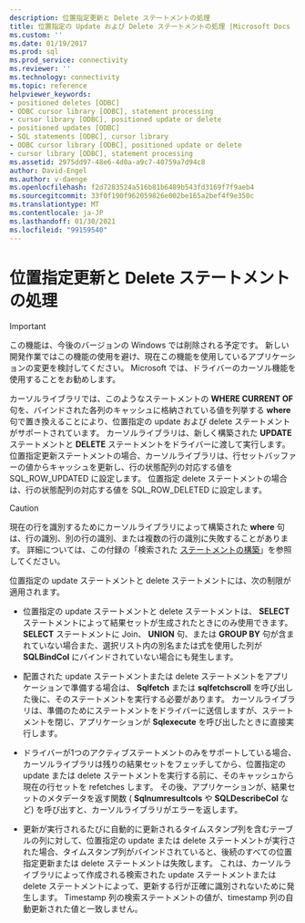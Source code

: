 ```yaml
---
description: 位置指定更新と Delete ステートメントの処理
title: 位置指定の Update および Delete ステートメントの処理 |Microsoft Docs
ms.custom: ''
ms.date: 01/19/2017
ms.prod: sql
ms.prod_service: connectivity
ms.reviewer: ''
ms.technology: connectivity
ms.topic: reference
helpviewer_keywords:
- positioned deletes [ODBC]
- ODBC cursor library [ODBC], statement processing
- cursor library [ODBC], positioned update or delete
- positioned updates [ODBC]
- SQL statements [ODBC], cursor library
- ODBC cursor library [ODBC], positioned update or delete
- cursor library [ODBC], statement processing
ms.assetid: 2975dd97-48e6-4d0a-a9c7-40759a7d94c8
author: David-Engel
ms.author: v-daenge
ms.openlocfilehash: f2d7283524a516b81b6489b543fd3169f7f9aeb4
ms.sourcegitcommit: 33f0f190f962059826e002be165a2bef4f9e350c
ms.translationtype: MT
ms.contentlocale: ja-JP
ms.lasthandoff: 01/30/2021
ms.locfileid: "99159540"
---
```

# <a name="processing-positioned-update-and-delete-statements"></a>位置指定更新と Delete ステートメントの処理
> [!IMPORTANT]  
>  この機能は、今後のバージョンの Windows では削除される予定です。 新しい開発作業ではこの機能の使用を避け、現在この機能を使用しているアプリケーションの変更を検討してください。 Microsoft では、ドライバーのカーソル機能を使用することをお勧めします。  
  
 カーソルライブラリでは、このようなステートメントの **WHERE CURRENT OF** 句を、バインドされた各列のキャッシュに格納されている値を列挙する **where** 句で置き換えることにより、位置指定の update および delete ステートメントがサポートされています。 カーソルライブラリは、新しく構築された **UPDATE** ステートメントと **DELETE** ステートメントをドライバーに渡して実行します。 位置指定更新ステートメントの場合、カーソルライブラリは、行セットバッファーの値からキャッシュを更新し、行の状態配列の対応する値を SQL_ROW_UPDATED に設定します。 位置指定 delete ステートメントの場合は、行の状態配列の対応する値を SQL_ROW_DELETED に設定します。  
  
> [!CAUTION]  
>  現在の行を識別するためにカーソルライブラリによって構築された **where** 句は、行の識別、別の行の識別、または複数の行の識別に失敗することがあります。 詳細については、この付録の「検索された [ステートメントの構築](../../../odbc/reference/appendixes/constructing-searched-statements.md)」を参照してください。  
  
 位置指定の update ステートメントと delete ステートメントには、次の制限が適用されます。  
  
-   位置指定の update ステートメントと delete ステートメントは、 **SELECT** ステートメントによって結果セットが生成されたときにのみ使用できます。 **SELECT** ステートメントに Join、 **UNION** 句、または **GROUP BY** 句が含まれていない場合また、選択リスト内の別名または式を使用した列が **SQLBindCol** にバインドされていない場合にも発生します。  
  
-   配置された update ステートメントまたは delete ステートメントをアプリケーションで準備する場合は、 **Sqlfetch** または **sqlfetchscroll** を呼び出した後に、そのステートメントを実行する必要があります。 カーソルライブラリは、準備のためにステートメントをドライバーに送信しますが、ステートメントを閉じ、アプリケーションが **Sqlexecute** を呼び出したときに直接実行します。  
  
-   ドライバーが1つのアクティブステートメントのみをサポートしている場合、カーソルライブラリは残りの結果セットをフェッチしてから、位置指定の update または delete ステートメントを実行する前に、そのキャッシュから現在の行セットを refetches します。 その後、アプリケーションが、結果セットのメタデータを返す関数 ( **Sqlnumresultcols** や **SQLDescribeCol** など) を呼び出すと、カーソルライブラリがエラーを返します。  
  
-   更新が実行されるたびに自動的に更新されるタイムスタンプ列を含むテーブルの列に対して、位置指定の update または delete ステートメントが実行された場合、タイムスタンプ列がバインドされていると、後続のすべての位置指定更新または delete ステートメントは失敗します。 これは、カーソルライブラリによって作成される検索された update ステートメントまたは delete ステートメントによって、更新する行が正確に識別されないために発生します。 Timestamp 列の検索ステートメントの値が、timestamp 列の自動更新された値と一致しません。
